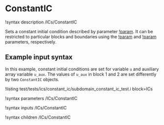 # ConstantIC

!syntax description /ICs/ConstantIC

Sets a constant initial condition described by parameter [!param](/ICs/ConstantIC/value). It can be restricted to particular blocks and boundaries using the [!param](/ICs/ConstantIC/block) and [!param](/ICs/ConstantIC/boundary) parameters, respectively.

## Example input syntax

In this example, constant initial conditions are set for variable `u` and auxiliary array variable `u_aux`. The values of `u_aux` in block 1 and 2 are set differently by two `ConstantIC` objects.

!listing test/tests/ics/constant_ic/subdomain_constant_ic_test.i block=ICs

!syntax parameters /ICs/ConstantIC

!syntax inputs /ICs/ConstantIC

!syntax children /ICs/ConstantIC
